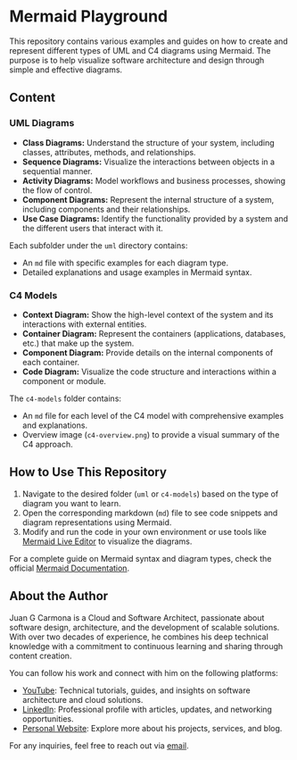 # Mermaid Playground 

This repository contains various examples and guides on how to create and represent different types of UML and C4 diagrams using Mermaid. The purpose is to help visualize software architecture and design through simple and effective diagrams.

## Content

### UML Diagrams
- **Class Diagrams:** Understand the structure of your system, including classes, attributes, methods, and relationships.
- **Sequence Diagrams:** Visualize the interactions between objects in a sequential manner.
- **Activity Diagrams:** Model workflows and business processes, showing the flow of control.
- **Component Diagrams:** Represent the internal structure of a system, including components and their relationships.
- **Use Case Diagrams:** Identify the functionality provided by a system and the different users that interact with it.

Each subfolder under the `uml` directory contains:
- An `md` file with specific examples for each diagram type.
- Detailed explanations and usage examples in Mermaid syntax.

### C4 Models
- **Context Diagram:** Show the high-level context of the system and its interactions with external entities.
- **Container Diagram:** Represent the containers (applications, databases, etc.) that make up the system.
- **Component Diagram:** Provide details on the internal components of each container.
- **Code Diagram:** Visualize the code structure and interactions within a component or module.

The `c4-models` folder contains:
- An `md` file for each level of the C4 model with comprehensive examples and explanations.
- Overview image (`c4-overview.png`) to provide a visual summary of the C4 approach.

## How to Use This Repository
1. Navigate to the desired folder (`uml` or `c4-models`) based on the type of diagram you want to learn.
2. Open the corresponding markdown (`md`) file to see code snippets and diagram representations using Mermaid.
3. Modify and run the code in your own environment or use tools like [Mermaid Live Editor](https://mermaid-js.github.io/mermaid-live-editor/) to visualize the diagrams.

For a complete guide on Mermaid syntax and diagram types, check the official [Mermaid Documentation](https://mermaid-js.github.io/).


## About the Author

Juan G Carmona is a Cloud and Software Architect, passionate about software design, architecture, and the development of scalable solutions. With over two decades of experience, he combines his deep technical knowledge with a commitment to continuous learning and sharing through content creation.

You can follow his work and connect with him on the following platforms:

- [YouTube](https://www.youtube.com/@jgcarmona): Technical tutorials, guides, and insights on software architecture and cloud solutions.
- [LinkedIn](https://www.linkedin.com/in/juangarciacarmona/): Professional profile with articles, updates, and networking opportunities.
- [Personal Website](https://jgcarmona.com): Explore more about his projects, services, and blog.

For any inquiries, feel free to reach out via [email](mailto:juan@jgcarmona.com).
